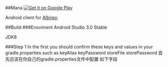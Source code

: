 ##Mana
[![Get it on Google Play](http://https://pla.google.com/intl/en_us/badges/images/badge_new.png)](https://www.baidu.com)

Android client for [Albireo](https://github.com/lordfriend/Albireo).

##Build
###Enoviment
Android Studio 3.0 Stable

JDK8

###Step 1
In the first you should confirm these keys and values in your gradle.properties such as
keyAlias 
keyPassword 
storeFile 
storePassword 
首先应该在你自己的gradle.properties文件中配置 如下字段
